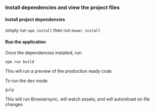 ### Install dependencies and view the project files

#### Install project dependencies
simply run ```npm install```
then run ```bower install```

#### Run the application
Once the dependencies installed, run 
```
npm run build
```
This will run a preview of the production ready code

To run the dev mode

```
gulp
```
This will run Browsersync, will watch assets, and will autoreload on file changes

